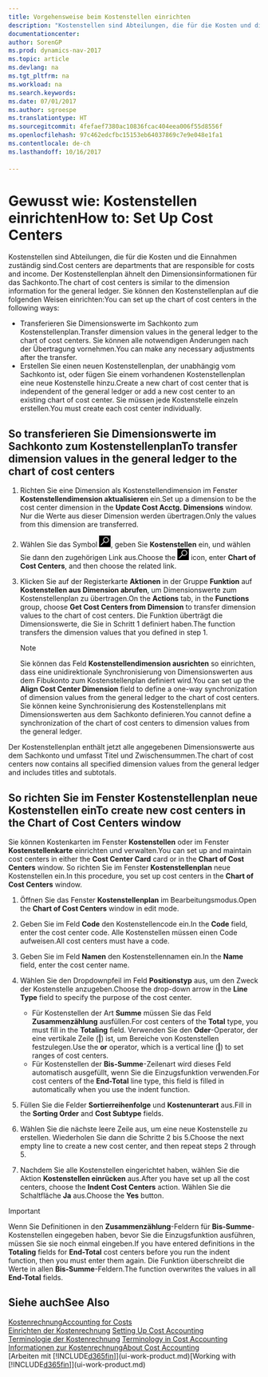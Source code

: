 ```yaml
---
title: Vorgehensweise beim Kostenstellen einrichten
description: "Kostenstellen sind Abteilungen, die für die Kosten und die Einnahmen zuständig sind. Der Kostenstellenplan ähnelt den Dimensionsinformationen für das Sachkonto."
documentationcenter: 
author: SorenGP
ms.prod: dynamics-nav-2017
ms.topic: article
ms.devlang: na
ms.tgt_pltfrm: na
ms.workload: na
ms.search.keywords: 
ms.date: 07/01/2017
ms.author: sgroespe
ms.translationtype: HT
ms.sourcegitcommit: 4fefaef7380ac10836fcac404eea006f55d8556f
ms.openlocfilehash: 97c462edcfbc15153eb64037869c7e9e048e1fa1
ms.contentlocale: de-ch
ms.lasthandoff: 10/16/2017

---
```

# <a name="how-to-set-up-cost-centers"></a><span data-ttu-id="a7fbb-104">Gewusst wie: Kostenstellen einrichten</span><span class="sxs-lookup"><span data-stu-id="a7fbb-104">How to: Set Up Cost Centers</span></span>
<span data-ttu-id="a7fbb-105">Kostenstellen sind Abteilungen, die für die Kosten und die Einnahmen zuständig sind.</span><span class="sxs-lookup"><span data-stu-id="a7fbb-105">Cost centers are departments that are responsible for costs and income.</span></span> <span data-ttu-id="a7fbb-106">Der Kostenstellenplan ähnelt den Dimensionsinformationen für das Sachkonto.</span><span class="sxs-lookup"><span data-stu-id="a7fbb-106">The chart of cost centers is similar to the dimension information for the general ledger.</span></span> <span data-ttu-id="a7fbb-107">Sie können den Kostenstellenplan auf die folgenden Weisen einrichten:</span><span class="sxs-lookup"><span data-stu-id="a7fbb-107">You can set up the chart of cost centers in the following ways:</span></span>  

-   <span data-ttu-id="a7fbb-108">Transferieren Sie Dimensionswerte im Sachkonto zum Kostenstellenplan.</span><span class="sxs-lookup"><span data-stu-id="a7fbb-108">Transfer dimension values in the general ledger to the chart of cost centers.</span></span> <span data-ttu-id="a7fbb-109">Sie können alle notwendigen Änderungen nach der Übertragung vornehmen.</span><span class="sxs-lookup"><span data-stu-id="a7fbb-109">You can make any necessary adjustments after the transfer.</span></span>  
-   <span data-ttu-id="a7fbb-110">Erstellen Sie einen neuen Kostenstellenplan, der unabhängig vom Sachkonto ist, oder fügen Sie einem vorhandenen Kostenstellenplan eine neue Kostenstelle hinzu.</span><span class="sxs-lookup"><span data-stu-id="a7fbb-110">Create a new chart of cost center that is independent of the general ledger or add a new cost center to an existing chart of cost center.</span></span> <span data-ttu-id="a7fbb-111">Sie müssen jede Kostenstelle einzeln erstellen.</span><span class="sxs-lookup"><span data-stu-id="a7fbb-111">You must create each cost center individually.</span></span>  

## <a name="to-transfer-dimension-values-in-the-general-ledger-to-the-chart-of-cost-centers"></a><span data-ttu-id="a7fbb-112">So transferieren Sie Dimensionswerte im Sachkonto zum Kostenstellenplan</span><span class="sxs-lookup"><span data-stu-id="a7fbb-112">To transfer dimension values in the general ledger to the chart of cost centers</span></span>  
1.  <span data-ttu-id="a7fbb-113">Richten Sie eine Dimension als Kostenstellendimension im Fenster **Kostenstellendimension aktualisieren** ein.</span><span class="sxs-lookup"><span data-stu-id="a7fbb-113">Set up a dimension to be the cost center dimension in the **Update Cost Acctg. Dimensions** window.</span></span> <span data-ttu-id="a7fbb-114">Nur die Werte aus dieser Dimension werden übertragen.</span><span class="sxs-lookup"><span data-stu-id="a7fbb-114">Only the values from this dimension are transferred.</span></span>  
2.  <span data-ttu-id="a7fbb-115">Wählen Sie das Symbol ![Nach Seite oder Bericht suchen](media/ui-search/search_small.png "Symbol Nach Seite oder Bericht suchen"), geben Sie **Kostenstellen** ein, und wählen Sie dann den zugehörigen Link aus.</span><span class="sxs-lookup"><span data-stu-id="a7fbb-115">Choose the ![Search for Page or Report](media/ui-search/search_small.png "Search for Page or Report icon") icon, enter **Chart of Cost Centers**, and then choose the related link.</span></span>  
3.  <span data-ttu-id="a7fbb-116">Klicken Sie auf der Registerkarte **Aktionen** in der Gruppe **Funktion** auf **Kostenstellen aus Dimension abrufen**, um Dimensionswerte zum Kostenstellenplan zu übertragen.</span><span class="sxs-lookup"><span data-stu-id="a7fbb-116">On the **Actions** tab, in the **Functions** group, choose **Get Cost Centers from Dimension** to transfer dimension values to the chart of cost centers.</span></span> <span data-ttu-id="a7fbb-117">Die Funktion überträgt die Dimensionswerte, die Sie in Schritt 1 definiert haben.</span><span class="sxs-lookup"><span data-stu-id="a7fbb-117">The function transfers the dimension values that you defined in step 1.</span></span>  

    > [!NOTE]  
    >  <span data-ttu-id="a7fbb-118">Sie können das Feld **Kostenstellendimension ausrichten** so einrichten, dass eine unidirektionale Synchronisierung von Dimensionswerten aus dem Fibukonto zum Kostenstellenplan definiert wird.</span><span class="sxs-lookup"><span data-stu-id="a7fbb-118">You can set up the **Align Cost Center Dimension**  field to define a one-way synchronization of dimension values from the general ledger to the chart of cost centers.</span></span> <span data-ttu-id="a7fbb-119">Sie können keine Synchronisierung des Kostenstellenplans mit Dimensionswerten aus dem Sachkonto definieren.</span><span class="sxs-lookup"><span data-stu-id="a7fbb-119">You cannot define a synchronization of the chart of cost centers to dimension values from the general ledger.</span></span>  

<span data-ttu-id="a7fbb-120">Der Kostenstellenplan enthält jetzt alle angegebenen Dimensionswerte aus dem Sachkonto und umfasst Titel und Zwischensummen.</span><span class="sxs-lookup"><span data-stu-id="a7fbb-120">The chart of cost centers now contains all specified dimension values from the general ledger and includes titles and subtotals.</span></span>  

## <a name="to-create-new-cost-centers-in-the-chart-of-cost-centers-window"></a><span data-ttu-id="a7fbb-121">So richten Sie im Fenster Kostenstellenplan neue Kostenstellen ein</span><span class="sxs-lookup"><span data-stu-id="a7fbb-121">To create new cost centers in the Chart of Cost Centers window</span></span>  
<span data-ttu-id="a7fbb-122">Sie können Kostenkarten im Fenster **Kostenstellen** oder im Fenster **Kostenstellenkarte** einrichten und verwalten.</span><span class="sxs-lookup"><span data-stu-id="a7fbb-122">You can set up and maintain cost centers in either the **Cost Center Card** card or in the **Chart of Cost Centers** window.</span></span> <span data-ttu-id="a7fbb-123">So richten Sie im Fenster **Kostenstellenplan** neue Kostenstellen ein.</span><span class="sxs-lookup"><span data-stu-id="a7fbb-123">In this procedure, you set up cost centers in the **Chart of Cost Centers** window.</span></span>  

1. <span data-ttu-id="a7fbb-124">Öffnen Sie das Fenster **Kostenstellenplan** im Bearbeitungsmodus.</span><span class="sxs-lookup"><span data-stu-id="a7fbb-124">Open the **Chart of Cost Centers** window in edit mode.</span></span>  
2. <span data-ttu-id="a7fbb-125">Geben Sie im Feld **Code** den Kostenstellencode ein.</span><span class="sxs-lookup"><span data-stu-id="a7fbb-125">In the **Code** field, enter the cost center code.</span></span> <span data-ttu-id="a7fbb-126">Alle Kostenstellen müssen einen Code aufweisen.</span><span class="sxs-lookup"><span data-stu-id="a7fbb-126">All cost centers must have a code.</span></span>  
3. <span data-ttu-id="a7fbb-127">Geben Sie im Feld **Namen** den Kostenstellennamen ein.</span><span class="sxs-lookup"><span data-stu-id="a7fbb-127">In the **Name** field, enter the cost center name.</span></span>  
4. <span data-ttu-id="a7fbb-128">Wählen Sie den Dropdownpfeil im Feld **Positionstyp** aus, um den Zweck der Kostenstelle anzugeben.</span><span class="sxs-lookup"><span data-stu-id="a7fbb-128">Choose the drop-down arrow in the **Line Type** field to specify the purpose of the cost center.</span></span>  

    - <span data-ttu-id="a7fbb-129">Für Kostenstellen der Art **Summe** müssen Sie das Feld **Zusammenzählung** ausfüllen.</span><span class="sxs-lookup"><span data-stu-id="a7fbb-129">For cost centers of the **Total** type, you must fill in the **Totaling** field.</span></span> <span data-ttu-id="a7fbb-130">Verwenden Sie den **Oder**-Operator, der eine vertikale Zeile (**&#124;**) ist, um Bereiche von Kostenstellen festzulegen.</span><span class="sxs-lookup"><span data-stu-id="a7fbb-130">Use the **or** operator, which is a vertical line (**&#124;**) to set ranges of cost centers.</span></span>  
    - <span data-ttu-id="a7fbb-131">Für Kostenstellen der **Bis-Summe**-Zeilenart wird dieses Feld automatisch ausgefüllt, wenn Sie die Einzugsfunktion verwenden.</span><span class="sxs-lookup"><span data-stu-id="a7fbb-131">For cost centers of the **End-Total** line type, this field is filled in automatically when you use the indent function.</span></span>  
5.  <span data-ttu-id="a7fbb-132">Füllen Sie die Felder **Sortierreihenfolge** und **Kostenunterart** aus.</span><span class="sxs-lookup"><span data-stu-id="a7fbb-132">Fill in the **Sorting Order** and **Cost Subtype** fields.</span></span>  
6.  <span data-ttu-id="a7fbb-133">Wählen Sie die nächste leere Zeile aus, um eine neue Kostenstelle zu erstellen. Wiederholen Sie dann die Schritte 2 bis 5.</span><span class="sxs-lookup"><span data-stu-id="a7fbb-133">Choose the next empty line to create a new cost center, and then repeat steps 2 through 5.</span></span>  
7.  <span data-ttu-id="a7fbb-134">Nachdem Sie alle Kostenstellen eingerichtet haben, wählen Sie die Aktion **Kostenstellen einrücken** aus.</span><span class="sxs-lookup"><span data-stu-id="a7fbb-134">After you have set up all the cost centers, choose the **Indent Cost Centers** action.</span></span> <span data-ttu-id="a7fbb-135">Wählen Sie die Schaltfläche **Ja** aus.</span><span class="sxs-lookup"><span data-stu-id="a7fbb-135">Choose the **Yes** button.</span></span>  

> [!IMPORTANT]  
>  <span data-ttu-id="a7fbb-136">Wenn Sie Definitionen in den **Zusammenzählung**-Feldern für **Bis-Summe**-Kostenstellen eingegeben haben, bevor Sie die Einzugsfunktion ausführen, müssen Sie sie noch einmal eingeben.</span><span class="sxs-lookup"><span data-stu-id="a7fbb-136">If you have entered definitions in the **Totaling** fields for **End-Total** cost centers before you run the indent function, then you must enter them again.</span></span> <span data-ttu-id="a7fbb-137">Die Funktion überschreibt die Werte in allen **Bis-Summe**-Feldern.</span><span class="sxs-lookup"><span data-stu-id="a7fbb-137">The function overwrites the values in all **End-Total** fields.</span></span>  

## <a name="see-also"></a><span data-ttu-id="a7fbb-138">Siehe auch</span><span class="sxs-lookup"><span data-stu-id="a7fbb-138">See Also</span></span>  
[<span data-ttu-id="a7fbb-139">Kostenrechnung</span><span class="sxs-lookup"><span data-stu-id="a7fbb-139">Accounting for Costs</span></span>](finance-manage-cost-accounting.md)  
<span data-ttu-id="a7fbb-140">[Einrichten der Kostenrechnung](finance-set-up-cost-accounting.md) </span><span class="sxs-lookup"><span data-stu-id="a7fbb-140">[Setting Up Cost Accounting](finance-set-up-cost-accounting.md) </span></span>  
<span data-ttu-id="a7fbb-141">[Terminologie der Kostenrechnung](finance-terminology-in-cost-accounting.md) </span><span class="sxs-lookup"><span data-stu-id="a7fbb-141">[Terminology in Cost Accounting](finance-terminology-in-cost-accounting.md) </span></span>  
[<span data-ttu-id="a7fbb-142">Informationen zur Kostenrechnung</span><span class="sxs-lookup"><span data-stu-id="a7fbb-142">About Cost Accounting</span></span>](finance-about-cost-accounting.md)  
<span data-ttu-id="a7fbb-143">[Arbeiten mit [!INCLUDE[d365fin](includes/d365fin_md.md)]](ui-work-product.md)</span><span class="sxs-lookup"><span data-stu-id="a7fbb-143">[Working with [!INCLUDE[d365fin](includes/d365fin_md.md)]](ui-work-product.md)</span></span>

